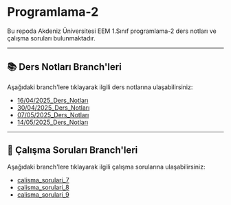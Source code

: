 # Programlama-2
Bu repoda Akdeniz Üniversitesi EEM 1.Sınıf  programlama-2 ders notları ve çalışma soruları bulunmaktadır.

---
## 📚 Ders Notları Branch'leri

Aşağıdaki branch'lere tıklayarak ilgili ders notlarına ulaşabilirsiniz:
- [16/04/2025_Ders_Notları](https://github.com/0ZD3MIR/Programlama-2/tree/16/05/2025_Ders_Notları)
- [30/04/2025_Ders_Notları](https://github.com/0ZD3MIR/Programlama-2/tree/30/05/2025_Ders_Notları)
- [07/05/2025_Ders_Notları](https://github.com/0ZD3MIR/Programlama-2/tree/07/05/2025_Ders_Notları)
- [14/05/2025_Ders_Notları](https://github.com/0ZD3MIR/Programlama-2/tree/14/05/2025_Ders_Notları)
---
## 📝 Çalışma Soruları Branch'leri
Aşağıdaki branch'lere tıklayarak ilgili çalışma sorularına ulaşabilirsiniz:
- [calisma_sorulari_7](https://github.com/0ZD3MIR/Programlama-2/tree/calisma_sorulari_7)
- [calisma_sorulari_8](https://github.com/0ZD3MIR/Programlama-2/tree/calisma_sorulari_8)
- [calisma_sorulari_9](https://github.com/0ZD3MIR/Programlama-2/tree/calisma_sorulari_9)






